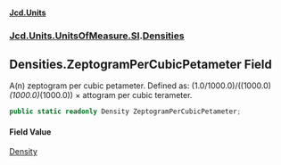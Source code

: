 #### [Jcd.Units](index.md 'index')
### [Jcd.Units.UnitsOfMeasure.SI](Jcd.Units.UnitsOfMeasure.SI.md 'Jcd.Units.UnitsOfMeasure.SI').[Densities](Densities.md 'Jcd.Units.UnitsOfMeasure.SI.Densities')

## Densities.ZeptogramPerCubicPetameter Field

A(n) zeptogram per cubic petameter. Defined as: (1.0/1000.0)/((1000.0)*(1000.0)*(1000.0)) × attogram per cubic terameter.

```csharp
public static readonly Density ZeptogramPerCubicPetameter;
```

#### Field Value
[Density](Density.md 'Jcd.Units.UnitTypes.Density')